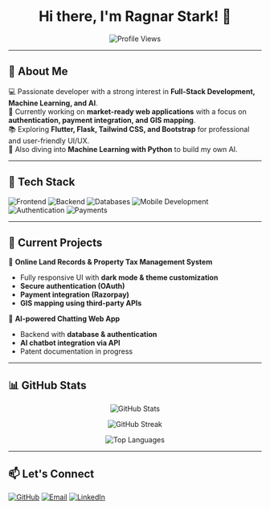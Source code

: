 <h1 align="center">Hi there, I'm Ragnar Stark! 👋</h1>

<p align="center">
  <img src="https://komarev.com/ghpvc/?username=ragnarStark79&label=Profile%20Views&color=0e75b6&style=flat" alt="Profile Views" />
</p>

---

## 🚀 About Me  
💻 Passionate developer with a strong interest in **Full-Stack Development, Machine Learning, and AI**.  
🎯 Currently working on **market-ready web applications** with a focus on **authentication, payment integration, and GIS mapping**.  
📚 Exploring **Flutter, Flask, Tailwind CSS, and Bootstrap** for professional and user-friendly UI/UX.  
🔬 Also diving into **Machine Learning with Python** to build my own AI.  

---

## 🔧 Tech Stack  
<p align="left">
  <img src="https://img.shields.io/badge/Frontend-HTML%20%7C%20CSS%20%7C%20Tailwind%20CSS%20%7C%20Bootstrap-blue" alt="Frontend" />
  <img src="https://img.shields.io/badge/Backend-Flask%20%7C%20Node.js-green" alt="Backend" />
  <img src="https://img.shields.io/badge/Databases-MongoDB%20%7C%20MySQL-yellowgreen" alt="Databases" />
  <img src="https://img.shields.io/badge/Mobile-Flutter-blueviolet" alt="Mobile Development" />
  <img src="https://img.shields.io/badge/Authentication-OAuth-orange" alt="Authentication" />
  <img src="https://img.shields.io/badge/Payments-Razorpay-lightgrey" alt="Payments" />
</p>

---

## 🌱 Current Projects  
🚀 **Online Land Records & Property Tax Management System**  
- Fully responsive UI with **dark mode & theme customization**  
- **Secure authentication (OAuth)**  
- **Payment integration (Razorpay)**  
- **GIS mapping using third-party APIs**  

🤖 **AI-powered Chatting Web App**  
- Backend with **database & authentication**  
- **AI chatbot integration via API**  
- Patent documentation in progress  

---

## 📊 GitHub Stats  
<p align="center">
  <img src="https://github-readme-stats.vercel.app/api?username=ragnarStark79&show_icons=true&theme=tokyonight" alt="GitHub Stats" />
</p>

<p align="center">
  <img src="https://github-readme-streak-stats.herokuapp.com/?user=ragnarStark79&theme=tokyonight" alt="GitHub Streak" />
</p>

<p align="center">
  <img src="https://github-readme-stats.vercel.app/api/top-langs/?username=ragnarStark79&layout=compact&theme=tokyonight" alt="Top Languages" />
</p>

---

## 📫 Let's Connect  
<p align="left">
  <a href="https://github.com/ragnarStark79"><img src="https://img.shields.io/badge/GitHub-%23121011.svg?style=for-the-badge&logo=github&logoColor=white" alt="GitHub" /></a>
  <a href="mailto:your.email@example.com"><img src="https://img.shields.io/badge/Email-D14836?style=for-the-badge&logo=gmail&logoColor=white" alt="Email" /></a>
  <a href="https://linkedin.com/in/yourprofile"><img src="https://img.shields.io/badge/LinkedIn-%230077B5.svg?style=for-the-badge&logo=linkedin&logoColor=white" alt="LinkedIn" /></a>
</p>
